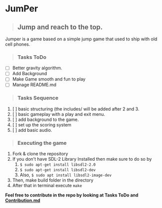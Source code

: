 # JumPer

>## Jump and reach to the top.

Jumper is a game based on a simple jump game that used to ship with old cell phones. 

>### Tasks ToDo
* [ ] Better gravity algorithm.
* [ ] Add Background
* [ ] Make Game smooth and fun to play
* [ ] Manage README.md

>### Tasks Sequence 
1. [ ] basic structuring (the includes/ will be added after 2 and 3.
1. [ ] basic gameplay with a play and exit menu.
1. [ ] add background to the game.
1. [ ] set up the scoring system
1. [ ] add basic audio.


>### Executing the game
1. Fork & clone the repository
2. If you don't have SDL-2 Library Installed then make sure to do so by
   1.    `$ sudo apt-get install libsdl2-2.0`
   2.    `$ sudo apt-get install libsdl2-dev`
   3.    Also,  `$ sudo apt install libsdl2-image-dev`
3. Then, make build folder in the directory
4. After that in terminal execute `make`

**Feel free to contribute in the repo by looking at Tasks ToDo and [Contribution.md](CONTRIBUTING.md)**
